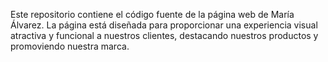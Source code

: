 Este repositorio contiene el código fuente de la página web de María Álvarez. La página está diseñada para proporcionar una experiencia visual atractiva y funcional a nuestros clientes, destacando nuestros productos y promoviendo nuestra marca.
